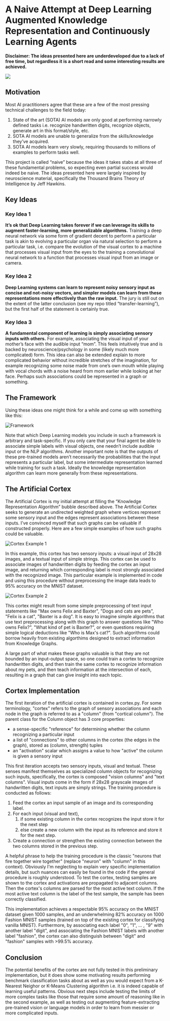 # A Naive Attempt at Deep Learning Augmented Knowledge Representation and Continuously Learning Agents

**Disclaimer: The ideas presented here are underdeveloped due to a lack of free time, but regardless it is a short read and some interesting results are achieved.**

![](adorable.png)

## Motivation

Most AI practitioners agree that these are a few of the most pressing technical challenges to the field today:
1. State of the art (SOTA) AI models are only good at performing narrowly defined tasks i.e. recognize handwritten digits, recognize objects, generate art in this format/style, etc.
2. SOTA AI models are unable to generalize from the skills/knowledge they’ve acquired.
3. SOTA AI models learn very slowly, requiring thousands to millions of examples to perform tasks well.

This project is called “naive” because the ideas it takes stabs at all three of these fundamental problems, so expecting even partial success would indeed be naive. The ideas presented here were largely inspired by neuroscience material, specifically the Thousand Brains Theory of Intelligence by Jeff Hawkins.

## Key Ideas

### Key Idea 1
**It’s ok that Deep Learning takes forever if we can leverage its skills to augment faster-learning, more generalizable algorithms.**
Training a deep neural network via some form of gradient decent to perform a particular task is akin to evolving a particular organ via natural selection to perform a particular task, i.e. compare the evolution of the visual cortex to a machine that processes visual input from the eyes to the training a convolutional neural network to a function that processes visual input from an image or camera.

### Key Idea 2
**Deep Learning systems can learn to represent noisy sensory input as concise and not-noisy vectors, and simpler models can learn from these representations more effectively than the raw input.**
The jury is still out on the extent of the latter conclusion (see my repo titled “transfer-learning”), but the first half of the statement is certainly true.

### Key Idea 3
**A fundamental component of learning is simply associating sensory inputs with others.**
For example, associating the visual input of your mother’s face with the audible input “mom”. This feels intuitively true and is backed by neuroscience/psychology in some (likely much more complicated) form. This idea can also be extended explain to more complicated behavior without incredible stretches of the imagination, for example recognizing some noise made from one’s own mouth while playing with vocal chords with a noise heard from mom earlier while looking at her face. Perhaps such associations could be represented in a graph or something.

## The Framework
Using these ideas one might think for a while and come up with something like this:

![Framework](Intelligent_agent_framework.png)

Note that which Deep Learning models you include in such a framework is arbitrary and task-specific. If you only care that your final agent be able to associate simple labels with visual objects, one needn’t include audible input or the NLP algorithms. Another important note is that the outputs of these pre-trained models aren’t necessarily the probabilities that the input represents a particular label, but some intermediate representation learned while training for such a task. Ideally the knowledge representation algorithm can learn more generally from these representations.

## The Artificial Cortex
The Artificial Cortex is my initial attempt at filling the “Knowledge Representation Algorithm” bubble described above. The Artificial Cortex seeks to generate an undirected weighted graph where vertices represent some sensory input and the edges represent associations between these inputs. I’ve convinced myself that such graphs can be valuable if constructed properly. Here are a few simple examples of how such graphs could be valuable.

![Cortex Example 1](cortex_example_1.png)

In this example, this cortex has two sensory inputs: a visual input of 28x28 images, and a textual input of simple strings. This cortex can be used to associate images of handwritten digits by feeding the cortex an input image, and returning which corresponding label is most strongly associated with the recognized image. This particular example is implemented in code and using this procedure without preprocessing the image data leads to 95% accuracy on the MNIST dataset.

![Cortex Example 2](cortex_example_2.png)

This cortex might result from some simple preprocessing of text input statements like "Max owns Felix and Baxter", "Dogs and cats are pets", "Felix is a cat", "Baxter is a dog". It is easy to imagine simple algorithms that use text preprocessing along with this graph to answer questions like "Who owns Felix?", "What kind of pet is Baxter?", or even questions requiring simple logical deductions like "Who is Max's cat?". Such algorithms could borrow heavily from existing algorthims designed to extract information from Knowledge Graphs.

A large part of what makes these graphs valuable is that they are not bounded by an input-output space, so one could train a cortex to recognize handwritten digits, and then train the same cortex to recognize information about my pets, and then teach information at the intersection of each, resulting in a graph that can give insight into each topic.

## Cortex Implementation

The first iteration of the artificial cortex is contained in cortex.py. For some terminology, "cortex" refers to the graph of sensory associations and each node in the graph is referred to as a "column" (from "cortical column"). The parent class for the Column object has 3 core properties: 
- a sense-specific "reference" for determining whether the column recognizing a particular input
- a list of "connections" to other columns in the cortex (the edges in the graph), stored as (column, strength) tuples
- an "activation" scalar which assigns a value to how "active" the column is given a sensory input
  
This first iteration accepts two sensory inputs, visual and textual. These senses manifest themselves as specialized column objects for recognizing such inputs, specifically, the cortex is composed "vision columns" and "text columns". Visual inputs come in the form if 28x28 grayscale images of handwritten digits, text inputs are simply strings. The training procedure is conducted as follows:

1. Feed the cortex an input sample of an image and its corresponding label.
2. For each input (visual and text), 
   1. if some existing column in the cortex recognizes the input store it for the next step
   2. else create a new column with the input as its reference and store it for the next step.
3. Create a connection or strengthen the existing connection between the two columns stored in the previous step.

A helpful phrase to help the training procedure is the classic "neurons that fire together wire together" (replace "neuron" with "column" in this context). Obviously I'm neglecting to explain very specific implementation details, but such nuances can easily be found in the code if the general procedure is roughly understood. To test the cortex, testing samples are shown to the cortex and activations are propagated to adjacent columns. Then the cortex's columns are parsed for the most active text column. If the most active text column is the label of the test sample, the sample has been correctly classified.

This implementation achieves a respectable 95% accuracy on the MNIST dataset given 1000 samples, and an underwhelming 82% accuracy on 1000 Fashion MNIST samples (trained on top of the existing cortex for classifying vanilla MNIST). Furthermore, by associating each label "0", "1", ... , "9" with another label "digit", and associating the Fashion MNIST labels with another label "fashion", the cortex can also distinguish between "digit" and "fashion" samples with >99.5% accuracy.

## Conclusion

The potential benefits of the cortex are not fully tested in this preliminary implementation, but it does show some motivating results performing benchmark classification tasks about as well as you would expect from a K-Nearest Neighor or K-Means Clustering algorithm i.e. it is indeed capable of learning useful patterns. Obvious next steps include testing the limits of more complex tasks like those that require some amount of reasoning like in the second example, as well as testing out augmenting feature-extracting pre-trained vision or language models in order to learn from messier or more complicated inputs.

